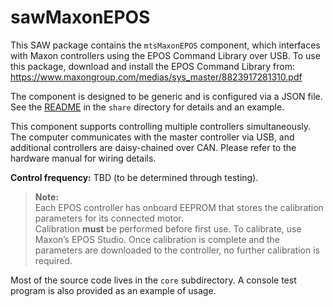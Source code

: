 # sawMaxonEPOS

This SAW package contains the `mtsMaxonEPOS` component, which interfaces with Maxon controllers using the EPOS Command Library over USB. To use this package, download and install the EPOS Command Library from:
https://www.maxongroup.com/medias/sys_master/8823917281310.pdf

The component is designed to be generic and is configured via a JSON file.
See the [README](./core/share/README.md) in the `share` directory for details and an example.

This component supports controlling multiple controllers simultaneously. The computer communicates with the master controller via USB, and additional controllers are daisy-chained over CAN. Please refer to the hardware manual for wiring details.

**Control frequency:** TBD (to be determined through testing).

> **Note:**  
> Each EPOS controller has onboard EEPROM that stores the calibration parameters for its connected motor.  
> Calibration **must** be performed before first use. To calibrate, use Maxon’s EPOS Studio. Once calibration is complete and the parameters are downloaded to the controller, no further calibration is required.

Most of the source code lives in the `core` subdirectory. A console test program is also provided as an example of usage.